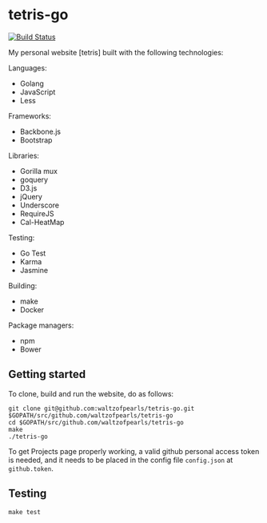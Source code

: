 # tetris-go

[![Build Status](https://travis-ci.org/waltzofpearls/tetris-go.svg?branch=master)](https://travis-ci.org/waltzofpearls/tetris-go)

My personal website [tetris] built with the following technologies:

Languages:

* Golang
* JavaScript
* Less

Frameworks:

* Backbone.js
* Bootstrap

Libraries:

* Gorilla mux
* goquery
* D3.js
* jQuery
* Underscore
* RequireJS
* Cal-HeatMap

Testing:

* Go Test
* Karma
* Jasmine

Building:

* make
* Docker

Package managers:

* npm
* Bower

## Getting started

To clone, build and run the website, do as follows:

```
git clone git@github.com:waltzofpearls/tetris-go.git $GOPATH/src/github.com/waltzofpearls/tetris-go
cd $GOPATH/src/github.com/waltzofpearls/tetris-go
make
./tetris-go
```

To get Projects page properly working, a valid github personal access token
is needed, and it needs to be placed in the config file `config.json` at
`github.token`.

## Testing

```
make test
```
